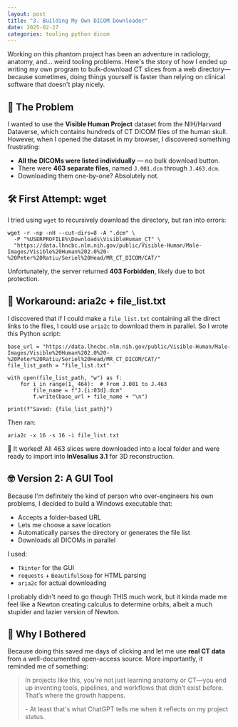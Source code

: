 ```yaml
---
layout: post
title: "3. Building My Own DICOM Downloader"
date: 2025-02-27
categories: tooling python dicom
---
```


<p>Working on this phantom project has been an adventure in radiology, anatomy, and... weird tooling problems. Here's the story of how I ended up writing my own program to bulk-download CT slices from a web directory—because sometimes, doing things yourself is faster than relying on clinical software that doesn't play nicely.</p>

<h2>🧠 The Problem</h2>
<p>I wanted to use the <strong>Visible Human Project</strong> dataset from the NIH/Harvard Dataverse, which contains hundreds of CT DICOM files of the human skull. However, when I opened the dataset in my browser, I discovered something frustrating:</p>

<ul>
  <li><strong>All the DICOMs were listed individually</strong> — no bulk download button.</li>
  <li>There were <strong>463 separate files</strong>, named <code>J.001.dcm</code> through <code>J.463.dcm</code>.</li>
  <li>Downloading them one-by-one? Absolutely not.</li>
</ul>

<h2>🛠️ First Attempt: wget</h2>
<p>I tried using <code>wget</code> to recursively download the directory, but ran into errors:</p>

<pre><code>wget -r -np -nH --cut-dirs=8 -A ".dcm" \
  -P "%USERPROFILE%\Downloads\VisibleHuman_CT" \
  "https://data.lhncbc.nlm.nih.gov/public/Visible-Human/Male-Images/Visible%20Human%202.0%20-%20Peter%20Ratiu/Seriel%20Head/MR_CT_DICOM/CAT/"
</code></pre>

<p>Unfortunately, the server returned <strong>403 Forbidden</strong>, likely due to bot protection.</p>

<h2>🧰 Workaround: aria2c + file_list.txt</h2>
<p>I discovered that if I could make a <code>file_list.txt</code> containing all the direct links to the files, I could use <code>aria2c</code> to download them in parallel. So I wrote this Python script:</p>

<pre><code>base_url = "https://data.lhncbc.nlm.nih.gov/public/Visible-Human/Male-Images/Visible%20Human%202.0%20-%20Peter%20Ratiu/Seriel%20Head/MR_CT_DICOM/CAT/"
file_list_path = "file_list.txt"

with open(file_list_path, "w") as f:
    for i in range(1, 464):  # From J.001 to J.463
        file_name = f"J.{i:03d}.dcm"
        f.write(base_url + file_name + "\n")

print(f"Saved: {file_list_path}")
</code></pre>

<p>Then ran:</p>

<pre><code>aria2c -x 16 -s 16 -i file_list.txt
</code></pre>

<p>🚀 It worked! All 463 slices were downloaded into a local folder and were ready to import into <strong>InVesalius 3.1</strong> for 3D reconstruction.</p>

<h2>🤓 Version 2: A GUI Tool</h2>
<p>Because I'm definitely the kind of person who over-engineers his own problems, I decided to build a Windows executable that:</p>

<ul>
  <li>Accepts a folder-based URL</li>
  <li>Lets me choose a save location</li>
  <li>Automatically parses the directory or generates the file list</li>
  <li>Downloads all DICOMs in parallel</li>
</ul>

<p>I used:</p>
<ul>
  <li><code>Tkinter</code> for the GUI</li>
  <li><code>requests</code> + <code>BeautifulSoup</code> for HTML parsing</li>
  <li><code>aria2c</code> for actual downloading</li>
</ul>

<p>I probably didn't need to go though THIS much work, but it kinda made me feel like a Newton creating calculus to determine orbits, albeit a much stupider and lazier version of Newton.</p>

<h2>🎯 Why I Bothered</h2>
<p>Because doing this saved me days of clicking and let me use <strong>real CT data</strong> from a well-documented open-access source. More importantly, it reminded me of something:</p>

<blockquote>
<p>In projects like this, you're not just learning anatomy or CT—you end up inventing tools, pipelines, and workflows that didn’t exist before. That’s where the growth happens.</p> - At least that's what ChatGPT tells me when it reflects on my project status.
</blockquote>
